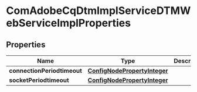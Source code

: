 
# ComAdobeCqDtmImplServiceDTMWebServiceImplProperties

## Properties
Name | Type | Description | Notes
------------ | ------------- | ------------- | -------------
**connectionPeriodtimeout** | [**ConfigNodePropertyInteger**](ConfigNodePropertyInteger.md) |  |  [optional]
**socketPeriodtimeout** | [**ConfigNodePropertyInteger**](ConfigNodePropertyInteger.md) |  |  [optional]



